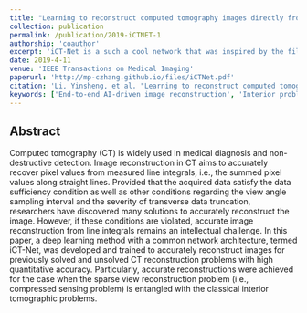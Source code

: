 ```yaml
---
title: "Learning to reconstruct computed tomography images directly from sinogram data under a variety of data acquisition conditions"
collection: publication
permalink: /publication/2019-iCTNET-1
authorship: 'coauthor'
excerpt: 'iCT-Net is a such a cool network that was inspired by the filtered-backprojection algorithm but with everything learned through data. It is an end-to-end reconstruction network that consists of three major modules, data rectification module, feature learning module and backprojection module. The data rectification module preprocesses the noisy data from a real CT scanner. The feature learning module learns the essential filtering process and beyond to avoid data contamination in the traditional convolutional process. Then backprojection module enables domain transform and end-to-end learning. The proposed iCT-Net is an intelligent reconstruction framework to address multiple challenging reconstruction problems.'
date: 2019-4-11
venue: 'IEEE Transactions on Medical Imaging'
paperurl: 'http://mp-czhang.github.io/files/iCTNet.pdf'
citation: 'Li, Yinsheng, et al. "Learning to reconstruct computed tomography images directly from sinogram data under a variety of data acquisition conditions." IEEE transactions on medical imaging 38.10 (2019): 2469-2481.'
keywords: ['End-to-end AI-driven image reconstruction', 'Interior problem']
---
```


## Abstract
Computed tomography (CT) is widely used in medical diagnosis and non-destructive detection. Image reconstruction in CT aims to accurately recover pixel values from measured line integrals, i.e., the summed pixel values along straight lines. Provided that the acquired data satisfy the data sufficiency condition as well as other conditions regarding the view angle sampling interval and the severity of transverse data truncation, researchers have discovered many solutions to accurately reconstruct the image. However, if these conditions are violated, accurate image reconstruction from line integrals remains an intellectual challenge. In this paper, a deep learning method with a common network architecture, termed iCT-Net, was developed and trained to accurately reconstruct images for previously solved and unsolved CT reconstruction problems with high quantitative accuracy. Particularly, accurate reconstructions were achieved for the case when the sparse view reconstruction problem (i.e., compressed sensing problem) is entangled with the classical interior tomographic problems.